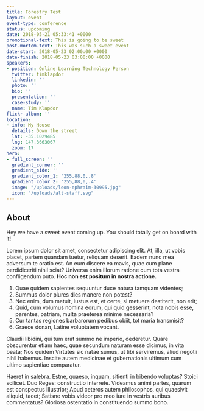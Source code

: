 ```yaml
---
title: Forestry Test
layout: event
event-type: conference
status: upcoming
date: 2018-05-21 05:33:41 +0000
promotional-text: This is going to be sweet
post-mortem-text: This was such a sweet event
date-start: 2018-05-23 02:00:00 +0000
date-finish: 2018-05-23 03:00:00 +0000
speakers:
- position: Online Learning Technology Person
  twitter: timklapdor
  linkedin: ''
  photo: ''
  bio: ''
  presentation: ''
  case-study: ''
  name: Tim Klapdor
flickr-album: ''
location:
- info: My House
  details: Down the street
  lat: -35.1029485
  lng: 147.3663067
  zoom: 17
hero:
- full_screen: ''
  gradient_corner: ''
  gradient_side: ''
  gradient_color_1: '255,88,0,.8'
  gradient_color_2: '255,88,0,.4'
  image: "/uploads/leon-ephraim-30995.jpg"
  icon: "/uploads/alt-staff.svg"
---
```

## About

Hey we have a sweet event coming up. You should totally get on board with it!

Lorem ipsum dolor sit amet, consectetur adipiscing elit. At, illa, ut vobis placet, partem quandam tuetur, reliquam deserit. Eadem nunc mea adversum te oratio est. An eum discere ea mavis, quae cum plane perdidiceriti nihil sciat? Universa enim illorum ratione cum tota vestra confligendum puto. **Hoc non est positum in nostra actione.**

1. Quae quidem sapientes sequuntur duce natura tamquam videntes;
2. Summus dolor plures dies manere non potest?
3. Nec enim, dum metuit, iustus est, et certe, si metuere destiterit, non erit;
4. Quid, cum volumus nomina eorum, qui quid gesserint, nota nobis esse, parentes, patriam, multa praeterea minime necessaria?
5. Cur tantas regiones barbarorum pedibus obiit, tot maria transmisit?
6. Graece donan, Latine voluptatem vocant.

Claudii libidini, qui tum erat summo ne imperio, dederetur. Quare obscurentur etiam haec, quae secundum naturam esse dicimus, in vita beata; Nos quidem Virtutes sic natae sumus, ut tibi serviremus, aliud negotii nihil habemus. Inscite autem medicinae et gubernationis ultimum cum ultimo sapientiae comparatur.

Haeret in salebra. Estne, quaeso, inquam, sitienti in bibendo voluptas? Stoici scilicet. Duo Reges: constructio interrete. Videamus animi partes, quarum est conspectus illustrior; Apud ceteros autem philosophos, qui quaesivit aliquid, tacet; Satisne vobis videor pro meo iure in vestris auribus commentatus? Gloriosa ostentatio in constituendo summo bono.
